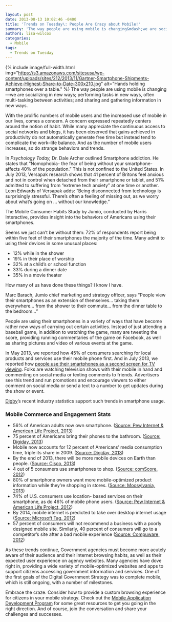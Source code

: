 ```yaml
---

layout: post
date: 2013-08-13 10:02:46 -0400
title: 'Trends on Tuesday\: People Are Crazy about Mobile!'
summary: 'The way people are using mobile is changing&mdash;we are socializing in new ways; performing tasks in new ways, often multi-tasking between activities; and sharing and gathering information in new ways. With the prolific numbers of mobile users and the increased use of mobile in our lives, comes'
authors: lisa-wilcox
categories:
  - Mobile
tags:
  - Trends on Tuesday
---
```


{% include image/full-width.html img="https://s3.amazonaws.com/sitesusa/wp-content/uploads/sites/212/2013/11/Gartner-Smartphone-Shipments-Achieve-Highest-Share-to-Date-300x210.jpg" alt="Hands holding smartphones over a table." %}
The way people are using mobile is changing—we are socializing in new ways; performing tasks in new ways, often multi-tasking between activities; and sharing and gathering information in new ways.

With the prolific numbers of mobile users and the increased use of mobile in our lives, comes a concern. A concern expressed repeatedly centers around the notion of habit. While many appreciate the continuous access to social networks and blogs, it has been observed that gains achieved in productivity do not automatically generate free time but instead tend to complicate the work–life balance.  And as the number of mobile users increases, so do strange behaviors and trends.

In _Psychology Today,_ Dr. Dale Archer outlined Smartphone addiction. He states that “Nomophobia- the fear of being without your smartphone- affects 40% of the population.”  This is not confined to the United States. In July 2013, Versapak research shows that 41 percent of Britons feel anxious and not in control when detached from their smartphone or tablet, and 51% admitted to suffering from &#8220;extreme tech anxiety&#8221; at one time or another. Leon Edwards of Versapak adds: &#8220;Being disconnected from technology is surprisingly stressful. There&#8217;s often a feeling of missing out, as we worry about what&#8217;s going on … without our knowledge.&#8221;

The Mobile Consumer Habits Study by Jumio, conducted by Harris Interactive, provides insight into the behaviors of Americans using their smartphones.

Seems we just can’t be without them: 72% of respondents report being within five feet of their smartphones the majority of the time. Many admit to using their devices in some unusual places:

  * 12% while in the shower
  * 19% in their place of worship
  * 32% at a child’s or school function
  * 33% during a dinner date
  * 35% in a movie theater

How many of us have done these things? I know I have.

Marc Barach, Jumio chief marketing and strategy officer, says “People view their smartphones as an extension of themselves… taking them everywhere… from the shower to their commute… from the dinner table to the bedroom…”

People are using their smartphones in a variety of ways that have become rather new ways of carrying out certain activities. Instead of just attending a baseball game, in addition to watching the game, many are tweeting the score, providing running commentaries of the game on Facebook, as well as sharing pictures and video of various events at the game.

In May 2013, we reported how 45% of consumers searching for local products and services use their mobile phone first. And in July 2013, we reported how [people use their smartphones as a second screen for TV viewing](https://digitalgov.sites.usa.gov/2013/07/16/trends-on-tuesday-mobile-a-second-screen-for-tv-viewing/ "Trends on Tuesday: Mobile a “Second Screen” for TV Viewing"). Folks are watching television shows with their mobile in hand and commenting on social media or texting comments to friends. Advertisers see this trend and run promotions and encourage viewers to either comment on social media or send a text to a number to get updates during the show or event.

[Digby](http://www.digby.com/mobile-statistics/)’s recent industry statistics support such trends in smartphone usage.

### Mobile Commerce and Engagement Stats

  * 56% of American adults now own smartphone. ([Source: Pew Internet & American Life Project, 2013](http://pewinternet.org/Reports/2013/Smartphone-Ownership-2013/Findings.aspx))
  * 75 percent of Americans bring their phones to the bathroom. ([Source: Digiday, 2013](http://www.digiday.com/brands/15-stats-brands-should-know-about-mobile/?utm_source=Sailthru&utm_medium=email&utm_term=Digiday%20Brands%20Newsletter&utm_campaign=DD%20Brands%202.0))
  * Mobile now accounts for 12 percent of Americans’ media consumption time, triple its share in 2009. ([Source: Digiday, 2013](http://www.digiday.com/brands/15-stats-brands-should-know-about-mobile/?utm_source=Sailthru&utm_medium=email&utm_term=Digiday%20Brands%20Newsletter&utm_campaign=DD%20Brands%202.0))
  * By the end of 2013, there will be more mobile devices on Earth than people. ([Source: Cisco, 2013](http://mashable.com/2013/02/06/mobile-growth/))
  * 4 out of 5 consumers use smartphones to shop. ([Source: comScore, 2012](http://techcrunch.com/2012/09/19/comscore-4-out-of-5-smartphone-owners-use-device-to-shop-amazon-most-popular-mobile-retailer/))
  * 80% of smartphone owners want more mobile-optimized product information while they’re shopping in stores. ([Source: Moosylvania, 2013](http://www.internetretailer.com/2012/12/31/smartphone-owners-want-more-mobile-information-stores))
  * 74% of U.S. consumers use location- based services on their smartphone, as do 46% of mobile phone users. ([Source: Pew Internet & American Life Project, 2012](http://www.emarketer.com/Article.aspx?R=1009235&ecid=a6506033675d47f881651943c21c5ed4))
  * By 2014, mobile internet is predicted to take over desktop internet usage ([Source: Microsoft Tag, 2012](http://tag.microsoft.com/community/blog/t/the_growth_of_mobile_marketing_and_tagging.aspx))
  * 57 percent of consumers will not recommend a business with a poorly designed mobile site. Similarly, 40 percent of consumers will go to a competitor’s site after a bad mobile experience ([Source: Compuware, 2012](http://www.mobilemarketer.com/cms/news/content/13063.html))

As these trends continue, Government agencies must become more acutely aware of their audience and their internet browsing habits, as well as their expected user experience on agency websites. Many agencies have dove right in, providing a wide variety of mobile-optimized websites and apps to support citizens accessing government information and services. One of the first goals of the Digital Government Strategy was to complete mobile, which is still ongoing, with a number of milestones.

Embrace the craze. Consider how to provide a custom browsing experience for citizens in your mobile strategy. Check out the [Mobile Application Development Program](https://www.WHATEVER/resources/mobile-application-development-program/ "Mobile Application Development Program") for some great resources to get you going in the right direction. And of course, join the conversation and share your challenges and successes.